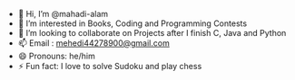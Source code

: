 - 👋 Hi, I’m @mahadi-alam
- 👀 I’m interested in Books, Coding and Programming Contests
- 💞️ I’m looking to collaborate on Projects after I finish C, Java and Python
- 📫 Email : mehedi44278900@gmail.com
- 😄 Pronouns: he/him
- ⚡ Fun fact: I love to solve Sudoku and play chess
  

